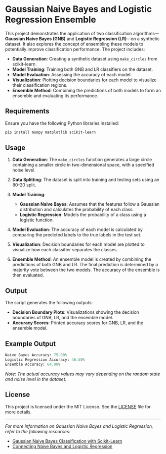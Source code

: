# Gaussian Naive Bayes and Logistic Regression Ensemble

This project demonstrates the application of two classification algorithms—**Gaussian Naive Bayes (GNB)** and **Logistic Regression (LR)**—on a synthetic dataset. It also explores the concept of ensembling these models to potentially improve classification performance. The project includes:

- **Data Generation**: Creating a synthetic dataset using `make_circles` from scikit-learn.
- **Model Training**: Training both GNB and LR classifiers on the dataset.
- **Model Evaluation**: Assessing the accuracy of each model.
- **Visualization**: Plotting decision boundaries for each model to visualize their classification regions.
- **Ensemble Method**: Combining the predictions of both models to form an ensemble and evaluating its performance.

## Requirements

Ensure you have the following Python libraries installed:

```bash
pip install numpy matplotlib scikit-learn
```

## Usage

1. **Data Generation**: The `make_circles` function generates a large circle containing a smaller circle in two-dimensional space, with a specified noise level.

2. **Data Splitting**: The dataset is split into training and testing sets using an 80-20 split.

3. **Model Training**:
   - **Gaussian Naive Bayes**: Assumes that the features follow a Gaussian distribution and calculates the probability of each class.
   - **Logistic Regression**: Models the probability of a class using a logistic function.

4. **Model Evaluation**: The accuracy of each model is calculated by comparing the predicted labels to the true labels in the test set.

5. **Visualization**: Decision boundaries for each model are plotted to visualize how each classifier separates the classes.

6. **Ensemble Method**: An ensemble model is created by combining the predictions of both GNB and LR. The final prediction is determined by a majority vote between the two models. The accuracy of the ensemble is then evaluated.

## Output

The script generates the following outputs:

- **Decision Boundary Plots**: Visualizations showing the decision boundaries of GNB, LR, and the ensemble model.
- **Accuracy Scores**: Printed accuracy scores for GNB, LR, and the ensemble model.

## Example Output

```python
Naive Bayes Accuracy: 75.00%
Logistic Regression Accuracy: 46.50%
Ensemble Accuracy: 64.00%
```

*Note: The actual accuracy values may vary depending on the random state and noise level in the dataset.*

## License

This project is licensed under the MIT License. See the [LICENSE](LICENSE) file for more details.

---

*For more information on Gaussian Naive Bayes and Logistic Regression, refer to the following resources:*

- [Gaussian Naive Bayes Classification with Scikit-Learn](https://garba.org/posts/2022/bayes/)
- [Connecting Naive Bayes and Logistic Regression](https://towardsdatascience.com/connecting-naive-bayes-and-logistic-regression-binary-classification-ce69e527157f)
